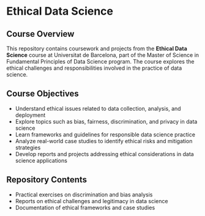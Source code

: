 # Ethical Data Science

## Course Overview
This repository contains coursework and projects from the **Ethical Data Science** course at Universitat de Barcelona, part of the Master of Science in Fundamental Principles of Data Science program. The course explores the ethical challenges and responsibilities involved in the practice of data science.

## Course Objectives
- Understand ethical issues related to data collection, analysis, and deployment  
- Explore topics such as bias, fairness, discrimination, and privacy in data science  
- Learn frameworks and guidelines for responsible data science practice  
- Analyze real-world case studies to identify ethical risks and mitigation strategies  
- Develop reports and projects addressing ethical considerations in data science applications  

## Repository Contents
- Practical exercises on discrimination and bias analysis  
- Reports on ethical challenges and legitimacy in data science  
- Documentation of ethical frameworks and case studies  
